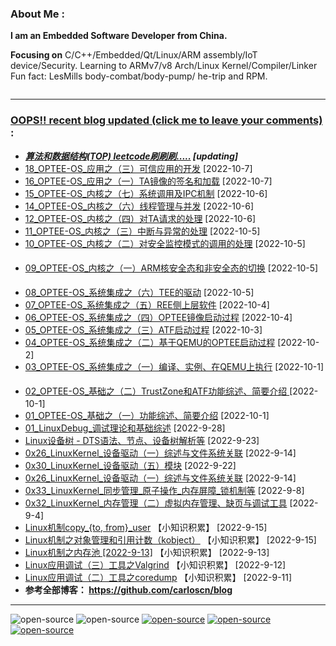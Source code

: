 <!--
**carloscn/carloscn** is a ✨ _special_ ✨ repository because its `README.md` (this file) appears on your GitHub profile.
** img.shields.io

<div id="header" align="center">
  <img src="https://media.giphy.com/media/M9gbBd9nbDrOTu1Mqx/giphy.gif" width="100"/>
</div>

* ARMv8: <a><img height="16" src="https://img.shields.io/static/v1?label=blog&message=ARMv8&color=blue"></a> 
* Linux: <a><img height="16" src="https://img.shields.io/static/v1?label=blog&message=Linux&color=orange"></a>
* ELF: <a><img height="16" src="https://img.shields.io/static/v1?label=blog&message=ELF&color=green"></a>
* Kernel: <a><img height="16" src="https://img.shields.io/static/v1?label=blog&message=Kernel&color=red"></a>
* Compiler: <a><img height="16" src="https://img.shields.io/static/v1?label=blog&message=Compiler&color=lightgrey"></a>
* OPTEE: <a><img height="16" src="https://img.shields.io/static/v1?label=blog&message=OPTEE&color=green"></a>
* Security: <a><img height="16" src="https://img.shields.io/static/v1?label=blog&message=Security&color=lightgrey"></a>
---
-->

### About Me :


**I am an Embedded Software Developer from China.** 

**Focusing on** C/C++/Embedded/Qt/Linux/ARM assembly/IoT device/Security. Learning to ARMv7/v8 Arch/Linux Kernel/Compiler/Linker Fun fact: LesMills body-combat/body-pump/ he-trip and RPM. 
  
<img src="https://komarev.com/ghpvc/?username=carloscn&style=flat-square&color=blue" alt=""/>

--------------------------

### [OOPS!! recent blog updated (click me to leave your comments)](https://github.com/carloscn/blog/discussions) : 
* ***[算法和数据结构(TOP) leetcode刷刷刷.....](https://github.com/carloscn/structstudy) [updating]***
* [18_OPTEE-OS_应用之（三）可信应用的开发](https://github.com/carloscn/blog/issues/108) [2022-10-7] <a><img height="16" src="https://img.shields.io/static/v1?label=blog&message=OPTEE&color=green"></a> <a><img height="16" src="https://img.shields.io/static/v1?label=blog&message=Security&color=lightgrey"></a>
* [16_OPTEE-OS_应用之（一）TA镜像的签名和加载](https://github.com/carloscn/blog/issues/106) [2022-10-7] <a><img height="16" src="https://img.shields.io/static/v1?label=blog&message=OPTEE&color=green"></a> <a><img height="16" src="https://img.shields.io/static/v1?label=blog&message=Security&color=lightgrey"></a>
* [15_OPTEE-OS_内核之（七）系统调用及IPC机制](https://github.com/carloscn/blog/issues/105) [2022-10-6] <a><img height="16" src="https://img.shields.io/static/v1?label=blog&message=OPTEE&color=green"></a> <a><img height="16" src="https://img.shields.io/static/v1?label=blog&message=Security&color=lightgrey"></a>
* [14_OPTEE-OS_内核之（六）线程管理与并发](https://github.com/carloscn/blog/issues/104) [2022-10-6] <a><img height="16" src="https://img.shields.io/static/v1?label=blog&message=OPTEE&color=green"></a> <a><img height="16" src="https://img.shields.io/static/v1?label=blog&message=Security&color=lightgrey"></a>
* [12_OPTEE-OS_内核之（四）对TA请求的处理](https://github.com/carloscn/blog/issues/102) [2022-10-6] <a><img height="16" src="https://img.shields.io/static/v1?label=blog&message=OPTEE&color=green"></a> <a><img height="16" src="https://img.shields.io/static/v1?label=blog&message=Security&color=lightgrey"></a>
* [11_OPTEE-OS_内核之（三）中断与异常的处理](https://github.com/carloscn/blog/issues/101) [2022-10-5] <a><img height="16" src="https://img.shields.io/static/v1?label=blog&message=OPTEE&color=green"></a> <a><img height="16" src="https://img.shields.io/static/v1?label=blog&message=Security&color=lightgrey"></a>
* [10_OPTEE-OS_内核之（二）对安全监控模式的调用的处理](https://github.com/carloscn/blog/issues/100) [2022-10-5] <a><img height="16" src="https://img.shields.io/static/v1?label=blog&message=OPTEE&color=green"></a> <a><img height="16" src="https://img.shields.io/static/v1?label=blog&message=Security&color=lightgrey"></a>
* [09_OPTEE-OS_内核之（一）ARM核安全态和非安全态的切换](https://github.com/carloscn/blog/issues/99) [2022-10-5] <a><img height="16" src="https://img.shields.io/static/v1?label=blog&message=OPTEE&color=green"></a> <a><img height="16" src="https://img.shields.io/static/v1?label=blog&message=Security&color=lightgrey"></a>
* [08_OPTEE-OS_系统集成之（六）TEE的驱动](https://github.com/carloscn/blog/issues/98) [2022-10-5] <a><img height="16" src="https://img.shields.io/static/v1?label=blog&message=OPTEE&color=green"></a> <a><img height="16" src="https://img.shields.io/static/v1?label=blog&message=Security&color=lightgrey"></a>
* [07_OPTEE-OS_系统集成之（五）REE侧上层软件](https://github.com/carloscn/blog/issues/97) [2022-10-4] <a><img height="16" src="https://img.shields.io/static/v1?label=blog&message=OPTEE&color=green"></a> <a><img height="16" src="https://img.shields.io/static/v1?label=blog&message=Security&color=lightgrey"></a>
* [06_OPTEE-OS_系统集成之（四）OPTEE镜像启动过程](https://github.com/carloscn/blog/issues/96) [2022-10-4] <a><img height="16" src="https://img.shields.io/static/v1?label=blog&message=OPTEE&color=green"></a> <a><img height="16" src="https://img.shields.io/static/v1?label=blog&message=Security&color=lightgrey"></a>
* [05_OPTEE-OS_系统集成之（三）ATF启动过程](https://github.com/carloscn/blog/issues/95) [2022-10-3] <a><img height="16" src="https://img.shields.io/static/v1?label=blog&message=OPTEE&color=green"></a> <a><img height="16" src="https://img.shields.io/static/v1?label=blog&message=Security&color=lightgrey"></a>
* [04_OPTEE-OS_系统集成之（二）基于QEMU的OPTEE启动过程](https://github.com/carloscn/blog/issues/94) [2022-10-2] <a><img height="16" src="https://img.shields.io/static/v1?label=blog&message=OPTEE&color=green"></a> <a><img height="16" src="https://img.shields.io/static/v1?label=blog&message=Security&color=lightgrey"></a>
* [03_OPTEE-OS_系统集成之（一）编译、实例、在QEMU上执行](https://github.com/carloscn/blog/issues/93) [2022-10-1] <a><img height="16" src="https://img.shields.io/static/v1?label=blog&message=OPTEE&color=green"></a> <a><img height="16" src="https://img.shields.io/static/v1?label=blog&message=Security&color=lightgrey"></a>
* [02_OPTEE-OS_基础之（二）TrustZone和ATF功能综述、简要介绍 ](https://github.com/carloscn/blog/issues/92) [2022-10-1] <a><img height="16" src="https://img.shields.io/static/v1?label=blog&message=OPTEE&color=green"></a> <a><img height="16" src="https://img.shields.io/static/v1?label=blog&message=Security&color=lightgrey"></a>
* [01_OPTEE-OS_基础之（一）功能综述、简要介绍](https://github.com/carloscn/blog/issues/91) [2022-10-1] <a><img height="16" src="https://img.shields.io/static/v1?label=blog&message=OPTEE&color=green"></a> <a><img height="16" src="https://img.shields.io/static/v1?label=blog&message=Security&color=lightgrey"></a>
* [01_LinuxDebug_调试理论和基础综述](https://github.com/carloscn/blog/issues/83) [2022-9-28] <a><img height="16" src="https://img.shields.io/static/v1?label=blog&message=Kernel&color=red">
* [Linux设备树 - DTS语法、节点、设备树解析等](https://github.com/carloscn/blog/issues/81) [2022-9-23] <a><img height="16" src="https://img.shields.io/static/v1?label=blog&message=Kernel&color=red"></a> <a><img height="16" src="https://img.shields.io/static/v1?label=blog&message=Driver&color=green"></a>
* [0x26_LinuxKernel_设备驱动（一）综述与文件系统关联](https://github.com/carloscn/blog/issues/72) [2022-9-14] <a><img height="16" src="https://img.shields.io/static/v1?label=blog&message=Kernel&color=red"></a> <a><img height="16" src="https://img.shields.io/static/v1?label=blog&message=Driver&color=green"></a>
* [0x30_LinuxKernel_设备驱动（五）模块](https://github.com/carloscn/blog/issues/76) [2022-9-22] <a><img height="16" src="https://img.shields.io/static/v1?label=blog&message=Kernel&color=red"></a> <a><img height="16" src="https://img.shields.io/static/v1?label=blog&message=Driver&color=green"></a>
* [0x26_LinuxKernel_设备驱动（一）综述与文件系统关联](https://github.com/carloscn/blog/issues/72) [2022-9-14] <a><img height="16" src="https://img.shields.io/static/v1?label=blog&message=Kernel&color=red"></a> <a><img height="16" src="https://img.shields.io/static/v1?label=blog&message=Driver&color=green"></a>
* [0x33_LinuxKernel_同步管理_原子操作_内存屏障_锁机制等](https://github.com/carloscn/blog/issues/79) [2022-9-8] <a><img height="16" src="https://img.shields.io/static/v1?label=blog&message=Kernel&color=red"></a>
* [0x32_LinuxKernel_内存管理（二）虚拟内存管理、缺页与调试工具](https://github.com/carloscn/blog/issues/78) [2022-9-4] <a><img height="16" src="https://img.shields.io/static/v1?label=blog&message=Kernel&color=red"></a>
* [Linux机制copy_{to, from}_user](https://gist.github.com/carloscn/d3386d01e04bd60b7166244b2e3a3c30) 【小知识积累】 [2022-9-15]
* [Linux机制之对象管理和引用计数（kobject）](https://gist.github.com/carloscn/3f0179ecfa599969556e86eb80555266) 【小知识积累】 [2022-9-15]
* [Linux机制之内存池 [2022-9-13]](https://gist.github.com/carloscn/6db41fb72ec3504edb2c0208d9b99d51) 【小知识积累】 [2022-9-13]
* [Linux应用调试（三）工具之Valgrind](https://gist.github.com/carloscn/3a51ee3e014578ecaae5c6ff99ce250a) 【小知识积累】 [2022-9-12]
* [Linux应用调试（二）工具之coredump](https://gist.github.com/carloscn/63d65a6aa04d5f66122056af6e268644) 【小知识积累】 [2022-9-11]
* **参考全部博客： https://github.com/carloscn/blog** <a><a href="https://github.com/carloscn/blog/blob/main/README.md#ARMv8"><img height="16" src="https://img.shields.io/static/v1?label=blog&message=ARMv8&color=blue"></a> <a><a href="https://github.com/carloscn/blog/blob/main/README.md#linux-userspace"><img height="16" src="https://img.shields.io/static/v1?label=blog&message=Linux&color=orange"></a> <a><a href="https://github.com/carloscn/blog/blob/main/README.md#linux-kernel"><img height="16" src="https://img.shields.io/static/v1?label=blog&message=Kernel&color=red"></a> <a><a href="https://github.com/carloscn/blog/blob/main/README.md#embedded"><img height="16" src="https://img.shields.io/static/v1?label=blog&message=Embedded&color=green"></a> <a><a href="https://github.com/carloscn/blog/blob/main/README.md#Qt"><img height="16" src="https://img.shields.io/static/v1?label=blog&message=Qt&color=greenlight"></a> 


<!--
<img width="200" alt="image" src="https://user-images.githubusercontent.com/16836611/163514037-fb7cc845-c7d2-41ae-acbc-8a202f2f9016.png">
</div>
-->

---

  



<div id="header" align="left">
<a><img alt="open-source" src="https://img.shields.io/badge/git-%23F05033.svg?logo=git&logoColor=white&style=flat"></a>
<a><img alt="open-source" src="https://img.shields.io/badge/github-%23121011.svg?logo=github&logoColor=white&style=flat"></a>
<a><a href="https://t.me/zzzzzmle"><img alt="open-source" src="https://img.shields.io/badge/Telegram-2CA5E0?logo=telegram&logoColor=white&style=flat"></a>
<a href="https://github.com/carloscn/blog"><img alt="open-source" src="https://img.shields.io/website-up-down-green-red/https/lbesson.bitbucket.io.svg"></a>
<a href="https://github.com/wifialan/ARMv8-A_Reference_Manual"><img alt="open-source" src="https://img.shields.io/website-up-down-green-red/http/myfakewebsitethatshouldnotexist.at.least.i.hope.svg"></a>
</div>

